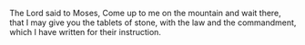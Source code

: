 The Lord said to Moses, Come up to me on the mountain and wait there, that I may give you the tablets of stone, with the law and the commandment, which I have written for their instruction.
